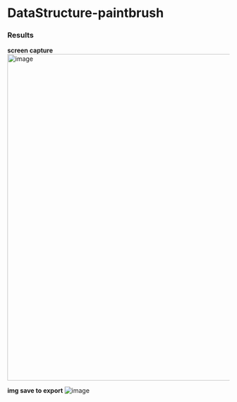 # DataStructure-paintbrush

### Results
**screen capture**
<img width="738" alt="image" src="https://user-images.githubusercontent.com/74393888/207248444-96c851a9-4d2f-45c3-8deb-abbc31bb6639.png">

**img save to export**
![image](https://user-images.githubusercontent.com/74393888/207247024-154057e8-b6bf-4e97-ae6f-fb77c1ccc198.png)


